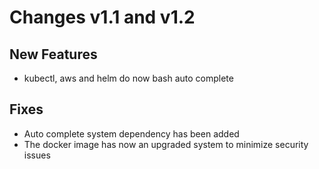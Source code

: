 # Changes v1.1 and v1.2

## New Features

- kubectl, aws and helm do now bash auto complete

## Fixes

- Auto complete system dependency has been added
- The docker image has now an upgraded system to minimize security issues
